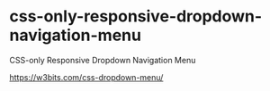 # css-only-responsive-dropdown-navigation-menu
CSS-only Responsive Dropdown Navigation Menu

https://w3bits.com/css-dropdown-menu/
